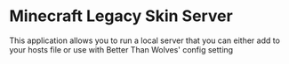 # Minecraft Legacy Skin Server

This application allows you to run a local server that you can either add to your hosts file or use with Better Than Wolves' config setting